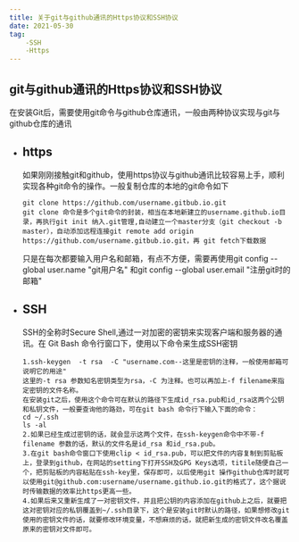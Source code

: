 ```yaml
---
title: 关于git与github通讯的Https协议和SSH协议
date: 2021-05-30
tag: 
    -SSH
    -Https 
---
```


## git与github通讯的Https协议和SSH协议

在安装Git后，需要使用git命令与github仓库通讯，一般由两种协议实现与git与github仓库的通讯

* ## https

  如果刚刚接触git和github，使用https协议与github通讯比较容易上手，顺利实现各种git命令的操作。一般复制仓库的本地的git命令如下

  ```
  git clone https://github.com/username.gitbub.io.git 
  git clone 命令是多个git命令的封装，相当在本地新建立的username.github.io目录，再执行git init 纳入.git管理,自动建立一个master分支（git checkout -b master），自动添加远程连接git remote add origin https://github.com/username.gitbub.io.git，再 git fetch下载数据
  ```

  只是在每次都要输入用户名和邮箱，有点不方便，需要再使用git config  --global  user.name  "git用户名" 和git config --global  user.email "注册git时的邮箱"

* ## SSH

  SSH的全称时Secure Shell,通过一对加密的密钥来实现客户端和服务器的通讯。在 Git Bash 命令行窗口下，使用以下命令来生成SSH密钥

  ```
  1.ssh-keygen  -t rsa  -C "username.com--这里是密钥的注释，一般使用邮箱可说明它的用途"
  这里的-t rsa 参数知名密钥类型为rsa，-C 为注释。也可以再加上-f filename来指定密钥的文件名称。
  在安装git之后，使用这个命令可在默认的路径下生成id_rsa.pub和id_rsa这两个公钥和私钥文件，一般要查询他的路劲，可在git bash 命令行下输入下面的命令：
  cd ~/.ssh
  ls -al 
  2.如果已经生成过密钥的话，就会显示这两个文件，在ssh-keygen命令中不带-f filename 参数的话，默认的文件名是id_rsa 和id_rsa.pub。
  3.在git bash命令窗口下使用clip < id_rsa.pub，可以把文件的内容复制到剪贴板上，登录到github，在网站的setting下打开SSH及GPG Keys选项，titile随便自己一个，把剪贴板的内容粘贴在ssh-key里，保存即可，以后使用git 操作github仓库时就可以使用git@github.com:username/username.github.io.git的格式了，这个据说时传输数据的效率比https更高一些。
  4.如果后来又重新生成了一对密钥文件，并且把公钥的内容添加在github上之后，就要把这对密钥对应的私钥覆盖到~/.ssh目录下，这个是安装git时默认的路径，如果想修改git 使用的密钥文件的话，就要修改环境变量，不想麻烦的话，就把新生成的密钥文件改名覆盖原来的密钥对文件即可。
  ```
  
  
  
  

